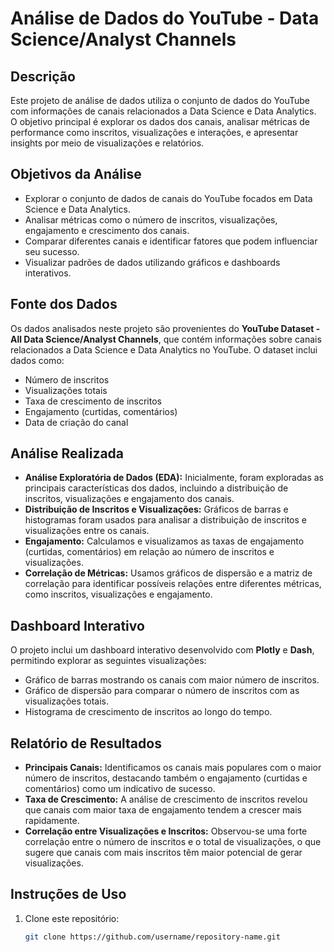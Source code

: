 # Análise de Dados do YouTube - Data Science/Analyst Channels

## Descrição
Este projeto de análise de dados utiliza o conjunto de dados do YouTube com informações de canais relacionados a Data Science e Data Analytics. O objetivo principal é explorar os dados dos canais, analisar métricas de performance como inscritos, visualizações e interações, e apresentar insights por meio de visualizações e relatórios.

## Objetivos da Análise
- Explorar o conjunto de dados de canais do YouTube focados em Data Science e Data Analytics.
- Analisar métricas como o número de inscritos, visualizações, engajamento e crescimento dos canais.
- Comparar diferentes canais e identificar fatores que podem influenciar seu sucesso.
- Visualizar padrões de dados utilizando gráficos e dashboards interativos.

## Fonte dos Dados
Os dados analisados neste projeto são provenientes do **YouTube Dataset - All Data Science/Analyst Channels**, que contém informações sobre canais relacionados a Data Science e Data Analytics no YouTube. O dataset inclui dados como:
- Número de inscritos
- Visualizações totais
- Taxa de crescimento de inscritos
- Engajamento (curtidas, comentários)
- Data de criação do canal

## Análise Realizada
- **Análise Exploratória de Dados (EDA):** Inicialmente, foram exploradas as principais características dos dados, incluindo a distribuição de inscritos, visualizações e engajamento dos canais.
- **Distribuição de Inscritos e Visualizações:** Gráficos de barras e histogramas foram usados para analisar a distribuição de inscritos e visualizações entre os canais.
- **Engajamento:** Calculamos e visualizamos as taxas de engajamento (curtidas, comentários) em relação ao número de inscritos e visualizações.
- **Correlação de Métricas:** Usamos gráficos de dispersão e a matriz de correlação para identificar possíveis relações entre diferentes métricas, como inscritos, visualizações e engajamento.

## Dashboard Interativo
O projeto inclui um dashboard interativo desenvolvido com **Plotly** e **Dash**, permitindo explorar as seguintes visualizações:
- Gráfico de barras mostrando os canais com maior número de inscritos.
- Gráfico de dispersão para comparar o número de inscritos com as visualizações totais.
- Histograma de crescimento de inscritos ao longo do tempo.

## Relatório de Resultados
- **Principais Canais:** Identificamos os canais mais populares com o maior número de inscritos, destacando também o engajamento (curtidas e comentários) como um indicativo de sucesso.
- **Taxa de Crescimento:** A análise de crescimento de inscritos revelou que canais com maior taxa de engajamento tendem a crescer mais rapidamente.
- **Correlação entre Visualizações e Inscritos:** Observou-se uma forte correlação entre o número de inscritos e o total de visualizações, o que sugere que canais com mais inscritos têm maior potencial de gerar visualizações.

## Instruções de Uso
1. Clone este repositório:
   ```bash
   git clone https://github.com/username/repository-name.git
